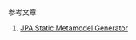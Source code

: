 ##  
参考文章
1. [JPA Static Metamodel Generator](http://docs.jboss.org/hibernate/orm/4.3/topical/html/metamodelgen/MetamodelGenerator.html)  
 
##  